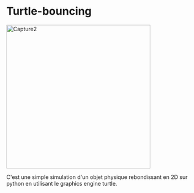 # Turtle-bouncing
<img width="376" alt="Capture2" src="https://github.com/user-attachments/assets/2d14a337-7502-4654-9ae1-ec81b0aba1be">


C'est une simple simulation d'un objet physique rebondissant en 2D sur python en utilisant le graphics engine turtle.
